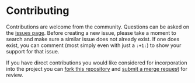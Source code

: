 Contributing
============

Contributions are welcome from the community. Questions can be asked on the
[issues page][1]. Before creating a new issue, please take a moment to search
and make sure a similar issue does not already exist. If one does exist, you
can comment (most simply even with just a `:+1:`) to show your support for that
issue.

If you have direct contributions you would like considered for incorporation
into the project you can [fork this repository][2] and
[submit a merge request][3] for review.

[1]: https://code.usgs.gov/ghsc/neic/utilities/neic-catalog-segregation/-/issues
[2]: https://docs.gitlab.com/ee/user/project/repository/forking_workflow.html#creating-a-fork
[3]: https://docs.gitlab.com/ee/user/project/merge_requests/creating_merge_requests.html
